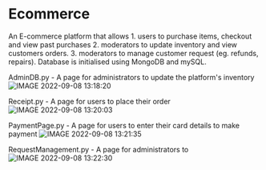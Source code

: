 # Ecommerce
An E-commerce platform that allows 1. users to purchase items, checkout and view past purchases 2. moderators to update inventory and view customers orders. 3. moderators to manage customer request (eg. refunds, repairs). Database is initialised using MongoDB and mySQL.

AdminDB.py - A page for administrators to update the platform's inventory
![IMAGE 2022-09-08 13:18:20](https://user-images.githubusercontent.com/91964343/189040247-4c9f9024-ece1-412d-b430-46c6601733e1.jpg)

Receipt.py - A page for users to place their order
![IMAGE 2022-09-08 13:20:03](https://user-images.githubusercontent.com/91964343/189040458-97a9bf1e-b3f5-42d8-9488-2b7941b9ee42.jpg)

PaymentPage.py - A page for users to enter their card details to make payment
![IMAGE 2022-09-08 13:21:35](https://user-images.githubusercontent.com/91964343/189040676-dc7fbd2b-9e3d-4747-8d3a-c56fc9de0707.jpg)

RequestManagement.py - A page for administrators to 
![IMAGE 2022-09-08 13:22:30](https://user-images.githubusercontent.com/91964343/189040769-24d00d7a-598c-4fa3-ab58-0d8e3440f64e.jpg)
